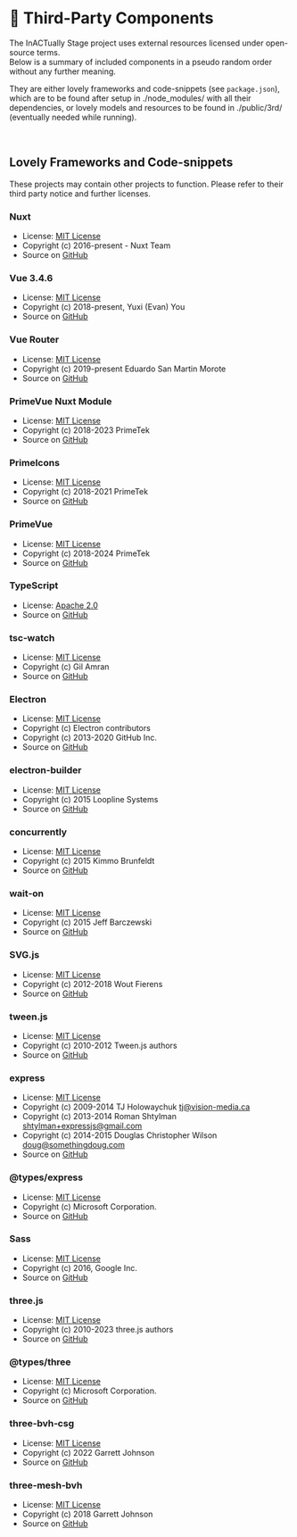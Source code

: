 # 🧩 Third-Party Components

The InACTually Stage project uses external resources licensed under open-source terms. \
Below is a summary of included components in a pseudo random order without any further meaning.

They are either lovely frameworks and code-snippets (see `package.json`), which are to be found after setup in ./node_modules/ with all their dependencies,
or lovely models and resources to be found in ./public/3rd/ (eventually needed while running).

<br>

## Lovely Frameworks and Code-snippets
These projects may contain other projects to function. Please refer to their third party notice and further licenses.

### Nuxt
- License: [MIT License](./node_modules/nuxt/LICENSE)
- Copyright (c) 2016-present - Nuxt Team
- Source on [GitHub](https://github.com/nuxt/nuxt)

### Vue 3.4.6
- License: [MIT License](./node_modules/Vue/LICENSE)
- Copyright (c) 2018-present, Yuxi (Evan) You
- Source on [GitHub](https://github.com/vuejs/core)

### Vue Router
- License: [MIT License](./node_modules/vue-router/LICENSE)
- Copyright (c) 2019-present Eduardo San Martin Morote
- Source on [GitHub](https://github.com/vuejs/router)

### PrimeVue Nuxt Module
- License: [MIT License](./node_modules/nuxt-primevue/LICENSE)
- Copyright (c) 2018-2023 PrimeTek
- Source on [GitHub](https://github.com/primefaces/primevue-nuxt-module)

### PrimeIcons
- License: [MIT License](./node_modules/primeicons/LICENSE)    
- Copyright (c) 2018-2021 PrimeTek
- Source on [GitHub](https://github.com/primefaces/primeicons)

### PrimeVue
- License: [MIT License](./node_modules/primevue/LICENSE)  
- Copyright (c) 2018-2024 PrimeTek
- Source on [GitHub](https://github.com/primefaces/primevue)

### TypeScript
- License: [Apache 2.0](./node_modules/typescript/LICENSE.txt)
- Source on [GitHub](https://github.com/microsoft/TypeScript/)

### tsc‑watch
- License: [MIT License](./node_modules/tsc‑watch/LICENSE)
- Copyright (c) Gil Amran  
- Source on [GitHub](https://github.com/gilamran/tsc-watch)

### Electron
- License: [MIT License](./node_modules/electron/LICENSE)  
- Copyright (c) Electron contributors
- Copyright (c) 2013-2020 GitHub Inc.
- Source on [GitHub](https://github.com/electron/electron)

### electron‑builder
- License: [MIT License](./node_modules/electron‑builder/LICENSE)    
- Copyright (c) 2015 Loopline Systems 
- Source on [GitHub](https://github.com/electron-userland/electron-builder)

### concurrently
- License: [MIT License](./node_modules/concurrently/LICENSE)    
- Copyright (c) 2015 Kimmo Brunfeldt
- Source on [GitHub](https://github.com/open-cli-tools/concurrently)

### wait‑on
- License: [MIT License](./node_modules/wait-on/LICENSE)  
- Copyright (c) 2015 Jeff Barczewski
- Source on [GitHub](https://github.com/jeffbski/wait-on)


### SVG.js
- License: [MIT License](./node_modules/@svgdotjs/svg.js/LICENSE.txt)  
- Copyright (c) 2012-2018 Wout Fierens
- Source on [GitHub](https://github.com/svgdotjs/svg.js)

### tween.js
- License: [MIT License](./node_modules/@tweenjs/tween.js/LICENSE)  
- Copyright (c) 2010-2012 Tween.js authors
- Source on [GitHub](https://github.com/tweenjs/tween.js)

### express
- License: [MIT License](./node_modules/express/LICENSE)   
- Copyright (c) 2009-2014 TJ Holowaychuk <tj@vision-media.ca>
- Copyright (c) 2013-2014 Roman Shtylman <shtylman+expressjs@gmail.com>
- Copyright (c) 2014-2015 Douglas Christopher Wilson <doug@somethingdoug.com>  
- Source on [GitHub](https://github.com/expressjs/express)

### @types/express
- License: [MIT License](./node_modules/@types/express/LICENSE)  
- Copyright (c) Microsoft Corporation.
- Source on [GitHub](https://github.com/DefinitelyTyped/DefinitelyTyped/tree/master/types/express)

### Sass
- License: [MIT License](./node_modules/sass/LICENSE)  
- Copyright (c) 2016, Google Inc.
- Source on [GitHub](https://github.com/sass/sass)

### three.js
- License: [MIT License](./node_modules/three/LICENSE)  
- Copyright (c) 2010-2023 three.js authors
- Source on [GitHub](https://github.com/mrdoob/three.js)

### @types/three
- License: [MIT License](./node_modules/@types/three/LICENSE)  
- Copyright (c) Microsoft Corporation.
- Source on [GitHub](https://github.com/DefinitelyTyped/DefinitelyTyped/tree/master/types/three)

### three‑bvh‑csg
- License: [MIT License](./node_modules/three‑bvh‑csg/LICENSE)  
- Copyright (c) 2022 Garrett Johnson
- Source on [GitHub](https://github.com/gkjohnson/three-bvh-csg)

### three‑mesh‑bvh
- License: [MIT License](./node_modules/three‑mesh‑bvh/LICENSE)  
- Copyright (c) 2018 Garrett Johnson 
- Source on [GitHub](https://github.com/gkjohnson/three-mesh-bvh)

